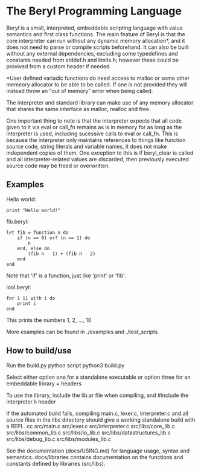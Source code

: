 # The Beryl Programming Language

Beryl is a small, interpreted, embeddable scripting language with value semantics and first class functions.
The main feature of Beryl is that the core interpreter can run without any dynamic memory allocation*, and it does not need
to parse or compile scripts beforehand. It can also be built without any external dependencies, excluding some 
typedefines and constants needed from stddef.h and limits.h; however these could be provived from a custom header if needed.

*User defined variadic functions do need access to malloc or some other memeory allocator to be able to be called. If one is not provided
they will instead throw an "out of memory" error when being called.

The interpreter and standard library can make use of any memory allocator that shares the same interface as malloc, realloc and free.

One important thing to note is that the interpreter expects that all code given to it via eval or call_fn remains as is in memory for as long as
the interpreter is used, including sucessive calls to eval or call_fn. This is because the interpreter only maintains references to things like function
source code, string literals and variable names, it does not make independent copies of them.
One exception to this is if beryl_clear is called and all interpreter-related values are discarded, then previously executed source code may be freed or overwritten.

## Examples

Hello world:
```
print "Hello world!"
```

fib.beryl:
```
let fib = function n do
	if (n == 0) or? (n == 1) do
		n
	end, else do
		(fib n - 1) + (fib n - 2)
	end
end
```
Note that 'if' is a function, just like 'print' or 'fib'.

lool.beryl:
```
for 1 11 with i do
	print i
end
```
This prints the numbers 1, 2, ..., 10

More examples can be found in ./examples and ./test_scripts

## How to build/use

Run the build.py python script
	python3 build.py

Select either option one for a standalone executable or option three for an embeddable library + headers

To use the library, include the lib.ar file when compiling, and #include the interpreter.h header

If the automated build fails, compiling main.c, lexer.c, interpreter.c and all source files in the libs directory should give a working
standalone build with a REPL.
	cc src/main.c src/lexer.c src/interpreter.c src/libs/core_lib.c src/libs/common_lib.c src/libs/io_lib.c src/libs/datastructures_lib.c src/libs/debug_lib.c src/libs/modules_lib.c

See the documentation (docs/USING.md) for language usage, syntax and semantics.
docs/libraries contains documentation on the functions and constants defined by libraries (src/libs).
